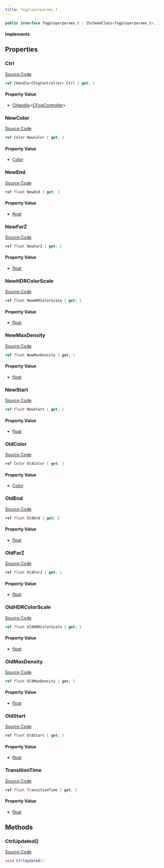 ```yaml
---
title: fogplayerparams_t
---
```


```csharp
public interface fogplayerparams_t : ISchemaClass<fogplayerparams_t>, ISchemaField, ISchemaClass, INativeHandle
```

#### Implements

## Properties

### Ctrl

[Source Code](https://github.com/swiftly-solution/swiftlys2/blob/beta/managed/src/SwiftlyS2.Generated/Schemas/Interfaces/fogplayerparams_t.cs#L16)

```csharp
ref CHandle<CFogController> Ctrl { get; }
```

#### Property Value

- [CHandle](/docs/api/shared/natives/chandle-1)<[CFogController](/docs/api/shared/schemadefinitions/cfogcontroller)>

### NewColor

[Source Code](https://github.com/swiftly-solution/swiftlys2/blob/beta/managed/src/SwiftlyS2.Generated/Schemas/Interfaces/fogplayerparams_t.cs#L32)

```csharp
ref Color NewColor { get; }
```

#### Property Value

- [Color](/docs/api/shared/natives/color)

### NewEnd

[Source Code](https://github.com/swiftly-solution/swiftlys2/blob/beta/managed/src/SwiftlyS2.Generated/Schemas/Interfaces/fogplayerparams_t.cs#L36)

```csharp
ref float NewEnd { get; }
```

#### Property Value

- [float](https://learn.microsoft.com/dotnet/api/system.single)

### NewFarZ

[Source Code](https://github.com/swiftly-solution/swiftlys2/blob/beta/managed/src/SwiftlyS2.Generated/Schemas/Interfaces/fogplayerparams_t.cs#L42)

```csharp
ref float NewFarZ { get; }
```

#### Property Value

- [float](https://learn.microsoft.com/dotnet/api/system.single)

### NewHDRColorScale

[Source Code](https://github.com/swiftly-solution/swiftlys2/blob/beta/managed/src/SwiftlyS2.Generated/Schemas/Interfaces/fogplayerparams_t.cs#L40)

```csharp
ref float NewHDRColorScale { get; }
```

#### Property Value

- [float](https://learn.microsoft.com/dotnet/api/system.single)

### NewMaxDensity

[Source Code](https://github.com/swiftly-solution/swiftlys2/blob/beta/managed/src/SwiftlyS2.Generated/Schemas/Interfaces/fogplayerparams_t.cs#L38)

```csharp
ref float NewMaxDensity { get; }
```

#### Property Value

- [float](https://learn.microsoft.com/dotnet/api/system.single)

### NewStart

[Source Code](https://github.com/swiftly-solution/swiftlys2/blob/beta/managed/src/SwiftlyS2.Generated/Schemas/Interfaces/fogplayerparams_t.cs#L34)

```csharp
ref float NewStart { get; }
```

#### Property Value

- [float](https://learn.microsoft.com/dotnet/api/system.single)

### OldColor

[Source Code](https://github.com/swiftly-solution/swiftlys2/blob/beta/managed/src/SwiftlyS2.Generated/Schemas/Interfaces/fogplayerparams_t.cs#L20)

```csharp
ref Color OldColor { get; }
```

#### Property Value

- [Color](/docs/api/shared/natives/color)

### OldEnd

[Source Code](https://github.com/swiftly-solution/swiftlys2/blob/beta/managed/src/SwiftlyS2.Generated/Schemas/Interfaces/fogplayerparams_t.cs#L24)

```csharp
ref float OldEnd { get; }
```

#### Property Value

- [float](https://learn.microsoft.com/dotnet/api/system.single)

### OldFarZ

[Source Code](https://github.com/swiftly-solution/swiftlys2/blob/beta/managed/src/SwiftlyS2.Generated/Schemas/Interfaces/fogplayerparams_t.cs#L30)

```csharp
ref float OldFarZ { get; }
```

#### Property Value

- [float](https://learn.microsoft.com/dotnet/api/system.single)

### OldHDRColorScale

[Source Code](https://github.com/swiftly-solution/swiftlys2/blob/beta/managed/src/SwiftlyS2.Generated/Schemas/Interfaces/fogplayerparams_t.cs#L28)

```csharp
ref float OldHDRColorScale { get; }
```

#### Property Value

- [float](https://learn.microsoft.com/dotnet/api/system.single)

### OldMaxDensity

[Source Code](https://github.com/swiftly-solution/swiftlys2/blob/beta/managed/src/SwiftlyS2.Generated/Schemas/Interfaces/fogplayerparams_t.cs#L26)

```csharp
ref float OldMaxDensity { get; }
```

#### Property Value

- [float](https://learn.microsoft.com/dotnet/api/system.single)

### OldStart

[Source Code](https://github.com/swiftly-solution/swiftlys2/blob/beta/managed/src/SwiftlyS2.Generated/Schemas/Interfaces/fogplayerparams_t.cs#L22)

```csharp
ref float OldStart { get; }
```

#### Property Value

- [float](https://learn.microsoft.com/dotnet/api/system.single)

### TransitionTime

[Source Code](https://github.com/swiftly-solution/swiftlys2/blob/beta/managed/src/SwiftlyS2.Generated/Schemas/Interfaces/fogplayerparams_t.cs#L18)

```csharp
ref float TransitionTime { get; }
```

#### Property Value

- [float](https://learn.microsoft.com/dotnet/api/system.single)

## Methods

### CtrlUpdated()

[Source Code](https://github.com/swiftly-solution/swiftlys2/blob/beta/managed/src/SwiftlyS2.Generated/Schemas/Interfaces/fogplayerparams_t.cs#L44)

```csharp
void CtrlUpdated()
```


